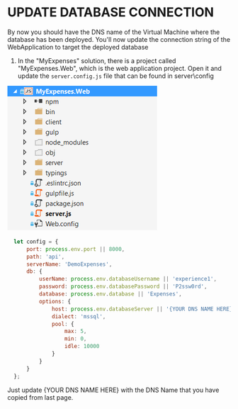 <page title="Update Database Connection"/>

UPDATE DATABASE CONNECTION
====

By now you should have the DNS name of the Virtual Machine where the database has been deployed. You'll now update the connection string of the WebApplication to target the deployed database

1. In the "MyExpenses" solution, there is a project called "MyExpenses.Web", which is the web application project. Open it and update the `server.config.js` file that can be found in server\config

  ![](img/38.png)

  ```js
    let config = {
        port: process.env.port || 8000,
        path: 'api',
        serverName: 'DemoExpenses',
        db: {
            userName: process.env.databaseUsername || 'experience1',
            password: process.env.databasePassword || 'P2ssw0rd',
            database: process.env.database || 'Expenses',
            options: {
                host: process.env.databaseServer || '{YOUR DNS NAME HERE}',
                dialect: 'mssql',
                pool: {
                    max: 5,
                    min: 0,
                    idle: 10000
                }
            }
        }
    };
  ```

  Just update {YOUR DNS NAME HERE} with the DNS Name that you have copied from last page.